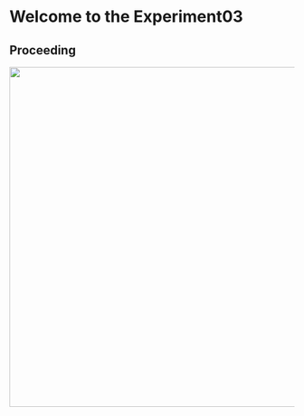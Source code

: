 # Welcome to the Experiment03

## Proceeding

<img src="./Experiment03_Proceeding.png" height="600" />